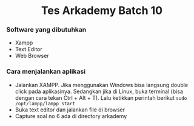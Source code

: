 <h1 align="center">Tes Arkademy Batch 10</h1>

### Software yang dibutuhkan

- Xampp
- Text Editor
- Web Browser

### Cara menjalankan aplikasi

- Jalankan XAMPP. Jika menggunakan Windows bisa langsung double click pada aplikasinya. 
Sedangkan jika di Linux, buka terminal (bisa dengan cara tekan Ctrl + Alt + T). Lalu ketikkan perintah berikut `sudo /opt/lampp/lampp start`
- Buka text editor dan jalankan file di browser
- Capture soal no 6 ada di directory arkademy

